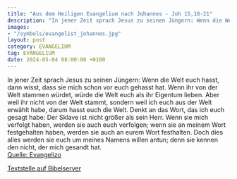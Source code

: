 ```yaml
---
title: "Aus dem Heiligen Evangelium nach Johannes - Joh 15,18-21"
description: "In jener Zeit sprach Jesus zu seinen Jüngern: Wenn die Welt euch hasst, dann wisst, dass sie mich schon vor euch gehasst hat. Wenn ihr von der Welt stammen würdet, würde die Welt euch als ihr Eigentum lieben. Aber weil ihr nicht von der Welt stammt, sondern weil ich euch aus der ...."
images:
- "/symbols/evangelist_johannes.jpg"
layout: post
category: EVANGELIUM
tag: EVANGELIUM
date: 2024-05-04 08:00:00 +0100
---
```

In jener Zeit sprach Jesus zu seinen Jüngern: Wenn die Welt euch hasst, dann wisst, dass sie mich schon vor euch gehasst hat.
Wenn ihr von der Welt stammen würdet, würde die Welt euch als ihr Eigentum lieben. Aber weil ihr nicht von der Welt stammt, sondern weil ich euch aus der Welt erwählt habe, darum hasst euch die Welt.<!--more-->
Denkt an das Wort, das ich euch gesagt habe: Der Sklave ist nicht größer als sein Herr. Wenn sie mich verfolgt haben, werden sie auch euch verfolgen; wenn sie an meinem Wort festgehalten haben, werden sie auch an eurem Wort festhalten.
Doch dies alles werden sie euch um meines Namens willen antun; denn sie kennen den nicht, der mich gesandt hat.<br>
[Quelle: Evangelizo](https://evangeliumtagfuertag.org/DE/gospel)

[Textstelle auf Bibelserver](https://www.bibleserver.com/EU/Johannes15,18-21)
